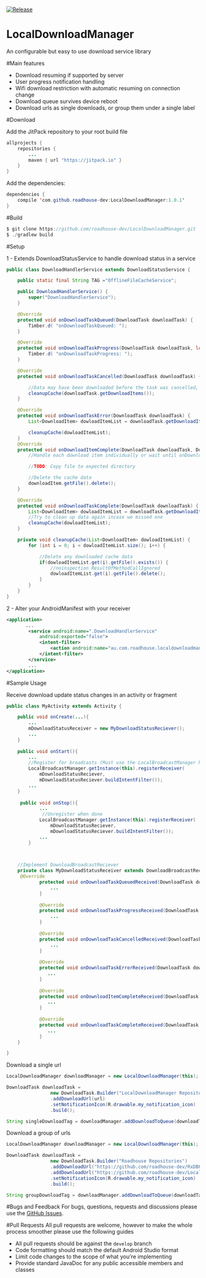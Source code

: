 [![Release](https://jitpack.io/v/roadhouse-dev/LocalDownloadManager.svg)](https://jitpack.io/#roadhouse-dev/LocalDownloadManager)

# LocalDownloadManager

An configurable but easy to use download service library

#Main features
* Download resuming if supported by server
* User progress notification handling
* Wifi download restriction with automatic resuming on connection change
* Download queue survives device reboot
* Download urls as single downloads, or group them under a single label

#Download

Add the JitPack repository to your root build file

```java 
allprojects {
    repositories {
        ...
        maven { url "https://jitpack.io" }
    }
}
```

Add the dependencies:

```java 
dependencies {
    compile 'com.github.roadhouse-dev:LocalDownloadManager:1.0.1'
}
```

#Build
```java
$ git clone https://github.com/roadhouse-dev/LocalDownloadManager.git
$ ./gradlew build
```

#Setup

1 - Extends DownloadStatusService to handle download status in a service

```java
public class DownloadHandlerService extends DownloadStatusService {

    public static final String TAG ="OfflineFileCacheService";

    public DownloadHandlerService() {
        super("DownloadHandlerService");
    }

    @Override
    protected void onDownloadTaskQueued(DownloadTask downloadTask) {
        Timber.d( "onDownloadTaskQueued: ");
    }

    @Override
    protected void onDownloadTaskProgress(DownloadTask downloadTask, long bytesDownloaded, long totalBytes) {
        Timber.d( "onDownloadTaskProgress: ");
    }

    @Override
    protected void onDownloadTaskCancelled(DownloadTask downloadTask) {

        //Data may have been downloaded before the task was cancelled, so lets clean it up
        cleanupCache(downloadTask.getDownloadItems());
    }

    @Override
    protected void onDownloadTaskError(DownloadTask downloadTask) {
        List<DownloadItem> dowloadItemList = downloadTask.getDownloadItems();

        cleanupCache(dowloadItemList);
    }
    @Override
    protected void onDownloadItemComplete(DownloadTask downloadTask, DownloadItem downloadItem) {
        //Handle each download item individually or wait until onDownloadTaskComplete triggers to handle all at once

        //TODO: Copy file to expected directory

        //Delete the cache data
        downloadItem.getFile().delete();
    }

    @Override
    protected void onDownloadTaskComplete(DownloadTask downloadTask) {
        List<DownloadItem> dowloadItemList = downloadTask.getDownloadItems();
        //Try to clean up data again incase we missed one
        cleanupCache(dowloadItemList);
    }

    private void cleanupCache(List<DownloadItem> dowloadItemList) {
        for (int i = 0; i < dowloadItemList.size(); i++) {

            //Delete any downloaded cache data
            if(dowloadItemList.get(i).getFile().exists()) {
                //noinspection ResultOfMethodCallIgnored
                dowloadItemList.get(i).getFile().delete();
            }
        }
    }
}
```


2 - Alter your AndroidManifest with your receiver

```xml
<application>
       ...
        <service android:name=".DownloadHandlerService"
            android:exported="false">
            <intent-filter>
                <action android:name="au.com.roadhouse.localdownloadmanager.toolkit.DownloadStatusService.ACTION_DOWNLOAD_STATUS_UPDATE"/>
            </intent-filter>
        </service>
        ...
</application>
```


#Sample Usage

Receive download update status changes in an activity or fragment

```java
public class MyActivity extends Activity {

    public void onCreate(...){
        ...
        mDownloadStatusReceiver = new MyDownloadStatusReciever();
        ...
    }
    
    public void onStart(){
        ...
        //Register for broadcasts (Must use the LocalBroadcastManager here)
        LocalBroadcastManager.getInstance(this).registerReceiver(
            mDownloadStatusReciever, 
            mDownloadStatusReciever.buildIntentFilter());
        ...
    }
    
     public void onStop(){
            ...
             //Unregister when done
            LocalBroadcastManager.getInstance(this).registerReceiver(
                mDownloadStatusReciever, 
                mDownloadStatusReciever.buildIntentFilter());
            ...
        }
    


    //Implement DownloadBroadcastReciever
    private class MyDownloadStatusReceiver extends DownloadBroadcastReceiver{
     @Override
            protected void onDownloadTaskQueuedReceived(DownloadTask downloadTask) {
                ...
            }
    
            @Override
            protected void onDownloadTaskProgressReceived(DownloadTask downloadTask, long bytesDownloaded, long totalBytes) {
                ...
            }
    
            @Override
            protected void onDownloadTaskCancelledReceived(DownloadTask downloadTask) {
                ...
            }
    
            @Override
            protected void onDownloadTaskErrorReceived(DownloadTask downloadTask) {
               ...
            }
    
            @Override
            protected void onDownloadItemCompleteReceived(DownloadTask downloadTask, DownloadItem downloadItem) {
               ...
            }
    
            @Override
            protected void onDownloadTaskCompleteReceived(DownloadTask downloadTask) {
               ...
            }
    }

}

```


Download a single url

```java
LocalDownloadManager downloadManager = new LocalDownloadManager(this);

DownloadTask downloadTask =
                new DownloadTask.Builder("LocalDownloadManager Repository")
                .addDownloadUrl(url)
                .setNotificationIcon(R.drawable.my_notification_icon)
                .build();

String singleDownloadTag = downloadManager.addDownloadToQueue(downloadTask);

```

Download a group of urls

```java
LocalDownloadManager downloadManager = new LocalDownloadManager(this);

DownloadTask downloadTask =
                new DownloadTask.Builder("Roadhouse Repositories")
                .addDownloadUrl("https://github.com/roadhouse-dev/RxDBFlow/archive/master.zip")
                .addDownloadUrl("https://github.com/roadhouse-dev/LocalDownloadManager/archive/master.zip")
                .setNotificationIcon(R.drawable.my_notification_icon)
                .build();

String groupDownloadTag = downloadManager.addDownloadToQueue(downloadTask);
```

#Bugs and Feedback
For bugs, questions, requests and discussions please use the [GitHub Issues](https://github.com/roadhouse-dev/LocalDownloadManager/issues).

#Pull Requests
All pull requests are welcome, however to make the whole process smoother please use the following guides

* All pull requests should be against the ```develop``` branch
* Code formatting should match the default Android Studio format
* Limit code changes to the scope of what you're implementing
* Provide standard JavaDoc for any public accessible members and classes
